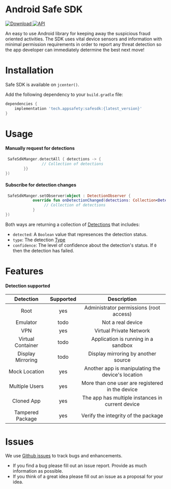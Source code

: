 # Android Safe SDK 
[ ![Download](https://api.bintray.com/packages/appsafety/safesdk/safesdk/images/download.svg?version=0.4.4) ](https://bintray.com/appsafety/safesdk/safesdk/0.4.4/link)[![API](https://img.shields.io/badge/API-21%2B-brightgreen.svg?style=flat)](https://android-arsenal.com/api?level=21)

An easy to use Android library for keeping away the suspicious fraud oriented activities. The SDK uses vital device sensors and information with minimal permission requirements in order to report any threat detection so the app developer can immediately determine the best next move!

# Installation
Safe SDK is available on `jcenter()`.

Add the following dependency to your `build.gradle` file:

```gradle
dependencies {
    implementation 'tech.appsafety:safesdk:{latest_version}'
}
```
# Usage
#### Manually request for detections
```kotlin
 SafeSdkManger.detectAll { detections -> {
                // Collection of detections
        }}
})
```
#### Subscribe for detection changes
```kotlin
 SafeSdkManger.setObserver(object : DetectionObserver {
            override fun onDetectionChanged(detections: Collection<Detection>) {
                 // Collection of detections
            }
})
```
Both ways are returning a collection of [Detections](https://github.com/AppSafetyTech/safesdk-android/blob/main/safesdk/src/main/java/tech/appsafety/shared/Detection.kt) that includes:
- `detected`: A `Boolean` value that represences the detection status.
- `type`: The detection [Type](https://github.com/AppSafetyTech/safesdk-android/blob/main/safesdk/src/main/java/tech/appsafety/shared/Type.kt)
- `confidence`: The level of confidence about the detection's status. If `0` then the detection has failed.
# Features
#### Detection supported
|     Detection     	|  Supported  	|                    Description                    	|
|:-----------------:	|:----------:	|:-------------------------------------------------:	|
|        Root       	|     yes    	|      Administrator permissions (root access)      	|
|      Emulator     	|    todo    	|                 Not a real device                 	|
|        VPN        	|     yes    	|              Virtual Private Network              	|
| Virtual Container 	|    todo    	|        Application is running in a sandbox        	|
| Display Mirroring 	|    todo    	|        Display mirroring by another source        	|
|   Mock Location   	|     yes    	| Another app is manipulating the device's location 	|
|  Multiple  Users  	|     yes    	|   More than one user are registered in the device  	|
|    Cloned  App    	|     yes    	|  The app has multiple instances in current device 	|
|  Tampered Package 	|     yes    	|        Verify the integrity of the package        	|

# Issues
We use [Github issues](https://github.com/AppSafetyTech/safesdk-android/issues) to track bugs and enhancements.
- If you find a bug please fill out an issue report. Provide as much information as possible.
- If you think of a great idea please fill out an issue as a proposal for your idea.


